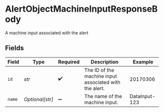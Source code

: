# AlertObjectMachineInputResponseBody

A machine input associated with the alert


## Fields

| Field                                                  | Type                                                   | Required                                               | Description                                            | Example                                                |
| ------------------------------------------------------ | ------------------------------------------------------ | ------------------------------------------------------ | ------------------------------------------------------ | ------------------------------------------------------ |
| `id`                                                   | *str*                                                  | :heavy_check_mark:                                     | The ID of the machine input associated with the alert. | 20170306                                               |
| `name`                                                 | *Optional[str]*                                        | :heavy_minus_sign:                                     | The name of the machine input.                         | DataInput-123                                          |